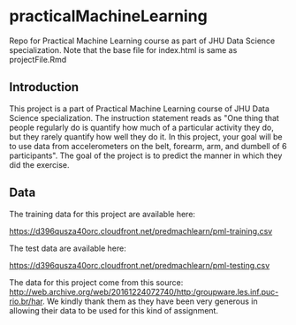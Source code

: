 # practicalMachineLearning
Repo for Practical Machine Learning course as part of JHU Data Science specialization. Note that the base file for index.html is same as projectFile.Rmd

## Introduction

This project is a part of Practical Machine Learning course of JHU Data Science specialization. The instruction statement reads as "One thing that people regularly do is quantify how much of a particular activity they do, but they rarely quantify how well they do it. In this project, your goal will be to use data from accelerometers on the belt, forearm, arm, and dumbell of 6 participants". The goal of the project is to predict the manner in which they did the exercise.

## Data

The training data for this project are available here:

https://d396qusza40orc.cloudfront.net/predmachlearn/pml-training.csv

The test data are available here:

https://d396qusza40orc.cloudfront.net/predmachlearn/pml-testing.csv

The data for this project come from this source: http://web.archive.org/web/20161224072740/http:/groupware.les.inf.puc-rio.br/har. 
We kindly thank them as they have been very generous in allowing their data to be used for this kind of assignment.
